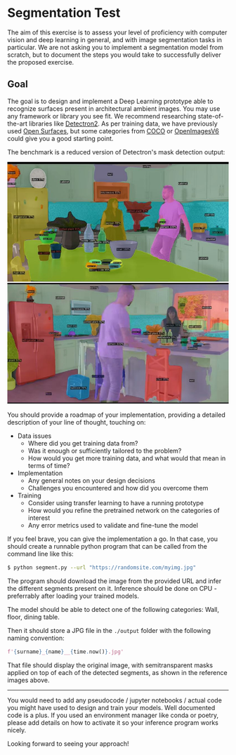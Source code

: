 Segmentation Test
===

The aim of this exercise is to assess your level of proficiency with computer vision and deep learning in general, and with image segmentation tasks in particular. We are not asking you to implement a segmentation model from scratch, but to document the steps you would take to successfully deliver the proposed exercise.

Goal
---

The goal is to design and implement a Deep Learning prototype able to recognize surfaces present in architectural ambient images. You may use any framework or library you see fit. We recommend researching state-of-the-art libraries like [Detectron2](https://ai.facebook.com/blog/-detectron2-a-pytorch-based-modular-object-detection-library-/). As per training data, we have previously used [Open Surfaces](http://opensurfaces.cs.cornell.edu), but some categories from [COCO](https://cocodataset.org/#home) or [OpenImagesV6](https://storage.googleapis.com/openimages/web/index.html) could give you a good starting point.

The benchmark is a reduced version of Detectron's mask detection output:

![segments01](./assets/segments01.JPG)
![segments01](./assets/segments02.JPG)

You should provide a roadmap of your implementation, providing a detailed description of your line of thought, touching on:
*   Data issues
    *   Where did you get training data from?
    *   Was it enough or sufficiently tailored to the problem?
    *   How would you get more training data, and what would that mean in terms of time?
*   Implementation
    *   Any general notes on your design decisions
    *   Challenges you encountered and how did you overcome them
*   Training
    *   Consider using transfer learning to have a running prototype
    *   How would you refine the pretrained network on the categories of interest
    *   Any error metrics used to validate and fine-tune the model

If you feel brave, you can give the implementation a go. In that case, you should create a runnable python program that can be called from the command line like this:
```bash
$ python segment.py --url "https://randomsite.com/myimg.jpg"
```

The program should download the image from the provided URL and infer the different segments present on it. Inference should be done on CPU - preferrably after loading your trained models. 

The model should be able to detect one of the following categories: Wall, floor, dining table.

Then it should store a JPG file in the `./output` folder with the following naming convention:
```python
f'{surname}_{name}__{time.now()}.jpg'
```
That file should display the original image, with semitransparent masks applied on top of each of the detected segments, as shown in the reference images above.

***

You would need to add any pseudocode / jupyter notebooks / actual code you might have used to design and train your models.
Well documented code is a plus. If you used an environment manager like conda or poetry, please add details on how to activate it so your inference program works nicely. 

Looking forward to seeing your approach!


